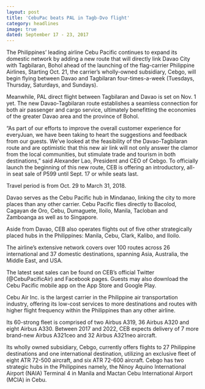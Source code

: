 ```yaml
---
layout: post
title: 'CebuPac beats PAL in Tagb-Dvo flight'
category: headlines
image: true
dated: September 17 - 23, 2017
---
```


The Philippines’ leading airline Cebu Pacific continues to expand its domestic network by adding a new route that will directly link Davao City with Tagbilaran, Bohol ahead of the launching of the flag-carrier Philippine Airlines,
Starting Oct. 21, the carrier’s wholly-owned subsidiary, Cebgo, will begin flying between Davao and Tagbilaran four-times-a-week (Tuesdays, Thursday, Saturdays, and Sundays).

Meanwhile, PAL direct flight between Tagbilaran and Davao is set on Nov. 1 yet.
The new Davao-Tagbilaran route establishes a seamless connection for both air passenger and cargo service, ultimately benefitting the economies of the greater Davao area and the province of Bohol. 

“As part of our efforts to improve the overall customer experience for everyJuan, we have been taking to heart the suggestions and feedback from our guests. We’ve looked at the feasibility of the Davao-Tagbilaran route and are optimistic that this new air link will not only answer the clamor from the local communities, but stimulate trade and tourism in both destinations,” said Alexander Lao, President and CEO of Cebgo. 
To officially launch the beginning of this new route, CEB is offering an introductory, all-in seat sale of P599 until Sept. 17 or while seats last. 

Travel period is from Oct. 29 to March 31, 2018. 

Davao serves as the Cebu Pacific hub in Mindanao, linking the city to more places than any other carrier. Cebu Pacific flies directly to Bacolod, Cagayan de Oro, Cebu, Dumaguete, Iloilo, Manila, Tacloban and Zamboanga as well as to Singapore. 

Aside from Davao, CEB also operates flights out of five other strategically placed hubs in the Philippines: Manila, Cebu, Clark, Kalibo, and Iloilo. 

The airline’s extensive network covers over 100 routes across 26 international and 37 domestic destinations, spanning Asia, Australia, the Middle East, and USA. 

The latest seat sales can be found on CEB’s official Twitter (@CebuPacificAir) and Facebook pages. Guests may also download the Cebu Pacific mobile app on the App Store and Google Play. 

Cebu Air Inc. is the largest carrier in the Philippine air transportation industry, offering its low-cost services to more destinations and routes with higher flight frequency within the Philippines than any other airline. 

Its 60-strong fleet is comprised of two Airbus A319, 36 Airbus A320 and eight Airbus A330. Between 2017 and 2022, CEB expects delivery of 7 more brand-new Airbus A321ceo and 32 Airbus A321neo aircraft. 

Its wholly owned subsidiary, Cebgo, currently offers flights to 27 Philippine destinations and one international destination, utilizing an exclusive fleet of eight ATR 72-500 aircraft, and six ATR 72-600 aircraft. Cebgo has two strategic hubs in the Philippines namely, the Ninoy Aquino International Airport (NAIA) Terminal 4 in Manila and Mactan Cebu International Airport (MCIA) in Cebu.
